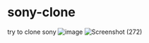 # sony-clone
try to clone sony 
![image](https://user-images.githubusercontent.com/113412551/204037261-352ca3f8-71c3-4922-a3d3-ac5fbb17ee4d.png)
![Screenshot (272)](https://user-images.githubusercontent.com/113412551/204037638-c5fb7aa1-f5bb-4be8-b178-881a1c8b0e27.png)

